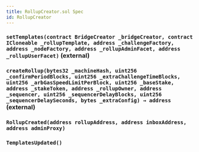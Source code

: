 ```yaml
---
title: RollupCreator.sol Spec
id: RollupCreator
---
```


### `setTemplates(contract BridgeCreator _bridgeCreator, contract ICloneable _rollupTemplate, address _challengeFactory, address _nodeFactory, address _rollupAdminFacet, address _rollupUserFacet)` (external)

### `createRollup(bytes32 _machineHash, uint256 _confirmPeriodBlocks, uint256 _extraChallengeTimeBlocks, uint256 _arbGasSpeedLimitPerBlock, uint256 _baseStake, address _stakeToken, address _rollupOwner, address _sequencer, uint256 _sequencerDelayBlocks, uint256 _sequencerDelaySeconds, bytes _extraConfig) → address` (external)

### `RollupCreated(address rollupAddress, address inboxAddress, address adminProxy)`

### `TemplatesUpdated()`
